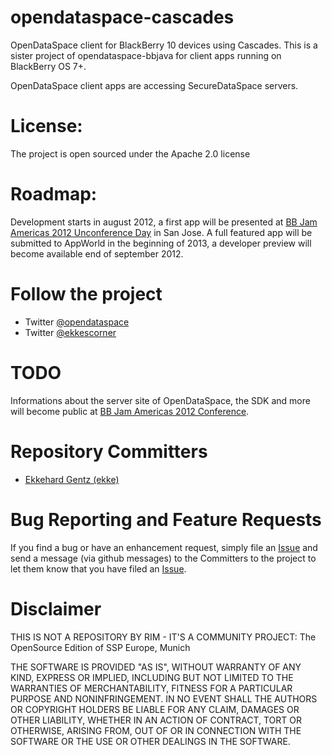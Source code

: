 opendataspace-cascades
======================

OpenDataSpace client for BlackBerry 10 devices using Cascades.
This is a sister project of opendataspace-bbjava for client apps running on BlackBerry OS 7+.

OpenDataSpace client apps are accessing SecureDataSpace servers.

License:
======================

The project is open sourced under the Apache 2.0 license

Roadmap:
======================

Development starts in august 2012, a first app will be presented at [BB Jam Americas 2012 Unconference Day](http://www.blackberryjamconference.com/americas/content/unconference-day) in San Jose.
A full featured app will be submitted to AppWorld in the beginning of 2013, a developer preview will become available end of september 2012.

Follow the project
======================

* Twitter [@opendataspace](https://twitter.com/opendataspace)
* Twitter [@ekkescorner]()

TODO
======================
Informations about the server site of OpenDataSpace, the SDK and more will become public at [BB Jam Americas 2012 Conference](http://www.blackberryjamconference.com/americas/content/unconference-day).

Repository Committers
======================

* [Ekkehard Gentz (ekke)](https://github.com/ekke)


Bug Reporting and Feature Requests
======================

If you find a bug or have an enhancement request, simply file an [Issue](https://github.com/blackberry/opendataspace-cascades/issues) and send a message (via github messages) to the Committers to the project to let them know that you have filed an [Issue](https://github.com/blackberry/opendataspace-cascades/issues).

Disclaimer
======================
THIS IS NOT A REPOSITORY BY RIM - IT'S A COMMUNITY PROJECT: The OpenSource Edition of SSP Europe, Munich 

THE SOFTWARE IS PROVIDED "AS IS", WITHOUT WARRANTY OF ANY KIND, EXPRESS OR IMPLIED, INCLUDING BUT NOT LIMITED TO THE WARRANTIES OF MERCHANTABILITY, FITNESS FOR A PARTICULAR PURPOSE AND NONINFRINGEMENT. IN NO EVENT SHALL THE AUTHORS OR COPYRIGHT HOLDERS BE LIABLE FOR ANY CLAIM, DAMAGES OR OTHER LIABILITY, WHETHER IN AN ACTION OF CONTRACT, TORT OR OTHERWISE, ARISING FROM, OUT OF OR IN CONNECTION WITH THE SOFTWARE OR THE USE OR OTHER DEALINGS IN THE SOFTWARE.

